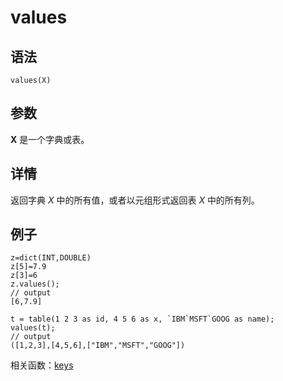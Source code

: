 # values

## 语法

`values(X)`

## 参数

**X** 是一个字典或表。

## 详情

返回字典 *X* 中的所有值，或者以元组形式返回表 *X* 中的所有列。

## 例子

```
z=dict(INT,DOUBLE)
z[5]=7.9
z[3]=6
z.values();
// output
[6,7.9]

t = table(1 2 3 as id, 4 5 6 as x, `IBM`MSFT`GOOG as name);
values(t);
// output
([1,2,3],[4,5,6],["IBM","MSFT","GOOG"])
```

相关函数：[keys](../k/keys.md)

